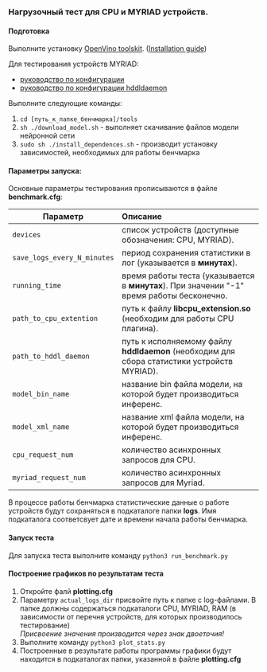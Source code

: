 ### Нагрузочный тест для CPU и MYRIAD устройств.  

#### Подготовка  
Выполните установку [OpenVino toolskit](https://docs.openvinotoolkit.org). ([Installation guide](https://docs.openvinotoolkit.org/latest/_docs_install_guides_installing_openvino_linux.html))  
  
Для тестирования устройств MYRIAD:
* [руководство по конфигурации](https://docs.openvinotoolkit.org/latest/_docs_install_guides_installing_openvino_linux_ivad_vpu.html)  
* [руководство по конфигурации hddldaemon](https://www.google.ru/url?sa=t&rct=j&q=&esrc=s&source=web&cd=5&ved=2ahUKEwjK1veQ18bnAhUKEJoKHUAZDbcQFjAEegQIAxAB&url=https%3A%2F%2Fdls.ieiworld.com%2FIEIWEB%2FMARKETING_MATERIAL%2Fmustang%2Finitial_daemon_for_utilization_and_temperture_monitoring.pdf&usg=AOvVaw2BXkf228JHa2_WkdqhSdGc)

Выполните следующие команды:  
1. `cd [путь_к_папке_бенчмарка]/tools`  
2. `sh ./download_model.sh`  - выполняет скачивание файлов модели нейронной сети  
3. `sudo sh ./install_dependences.sh` - производит установку зависимостей, необходимых для работы бенчмарка  

#### Параметры запуска:  
Основные параметры тестирования прописываются в файле **benchmark.cfg**:  

| Параметр                  | Описание                                                                                            |
| ------------------------- |:-------------------------------------------------------------------------------------------| 
|`devices`                  | список устройств (доступные обозначения: CPU, MYRIAD).                                      |
|`save_logs_every_N_minutes`| период сохранения статистики в лог (указывается в **минутах**).                            |
|`running_time`             | время работы теста (указывается в **минутах**). При значении "-1" время работы бесконечно. |
|`path_to_cpu_extention`    | путь к файлу **libcpu_extension.so** (необходим для работы CPU плагина).                   |
|`path_to_hddl_daemon`      | путь к исполняемому файлу **hddldaemon** (необходим для сбора статистики устройств MYRIAD).| 
|`model_bin_name`           | название bin файла модели, на которой будет производиться инференс.                        |
|`model_xml_name`           | название xml файла модели, на которой будет производиться инференс.                        |
|`cpu_request_num`          | количество асинхронных запросов для CPU.                                                   |
|`myriad_request_num`       | количество асинхронных запросов для Myriad.                                                |

В процессе работы бенчмарка статистические данные о работе устройств будут сохраняться в подкаталоге папки **logs**. Имя подкаталога соответсвует дате и времени начала работы бенчмарка.  

#### Запуск теста  
Для запуска теста выполните команду `python3 run_benchmark.py`

#### Построение графиков по результатам теста
1. Откройте фалй **plotting.cfg**  
2. Параметру `actual_logs_dir` присвойте путь к папке с log-файлами. В папке должны содержаться подкаталоги CPU, MYRIAD, RAM (в зависимости от перечня устройств, для которых производилось тестирование)  
   *Присвоение значения производится через знак двоеточия!*
3. Выполните команду  `python3 plot_stats.py`
4. Построенные в результате работы программы графики будут находится в подкаталогах папки, указанной в файле **plotting.cfg**  